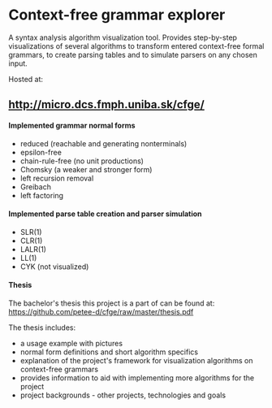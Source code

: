 Context-free grammar explorer
====

A syntax analysis algorithm visualization tool. Provides step-by-step visualizations of several algorithms to transform entered context-free formal grammars, to create parsing tables and to simulate parsers on any chosen input.

Hosted at:
## http://micro.dcs.fmph.uniba.sk/cfge/

#### Implemented grammar normal forms
* reduced (reachable and generating nonterminals)
* epsilon-free
* chain-rule-free (no unit productions)
* Chomsky (a weaker and stronger form)
* left recursion removal
* Greibach
* left factoring

#### Implemented parse table creation and parser simulation
* SLR(1)
* CLR(1)
* LALR(1)
* LL(1)
* CYK (not visualized)

#### Thesis
The bachelor's thesis this project is a part of can be found at:
https://github.com/petee-d/cfge/raw/master/thesis.pdf

The thesis includes:
* a usage example with pictures
* normal form definitions and short algorithm specifics
* explanation of the project's framework for visualization algorithms on context-free grammars
 * provides information to aid with implementing more algorithms for the project
* project backgrounds - other projects, technologies and goals
